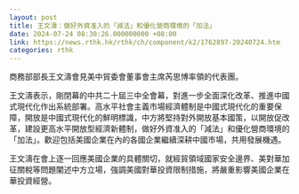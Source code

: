 ```yaml
---
layout: post
title: 王文濤：做好外資准入的「減法」和優化營商環境的「加法」
date: 2024-07-24 08:30:26.000000000 +08:00
link: https://news.rthk.hk/rthk/ch/component/k2/1762897-20240724.htm
categories: rthk
---
```


商務部部長王文濤會見美中貿委會董事會主席芮思博率領的代表團。

王文濤表示，剛閉幕的中共二十屆三中全會幕，對進一步全面深化改革、推進中國式現代化作出系統部署。高水平社會主義市場經濟體制是中國式現代化的重要保障，開放是中國式現代化的鮮明標識，中方將堅持對外開放基本國策，以開放促改革，建設更高水平開放型經濟新體制，做好外資准入的「減法」和優化營商環境的「加法」。歡迎包括美國企業在內的各國企業繼續深耕中國市場，共用發展機遇。

王文濤在會上逐一回應美國企業的具體關切，就經貿領域國家安全邊界、美對華加征關稅等問題闡述中方立場，強調美國對華投資限制措施，將嚴重影響美國企業在華投資經營。
